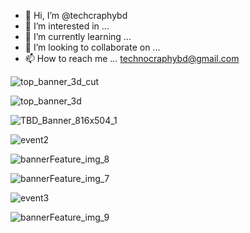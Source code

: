 - 👋 Hi, I’m @techcraphybd
- 👀 I’m interested in ...
- 🌱 I’m currently learning ...
- 💞️ I’m looking to collaborate on ...
- 📫 How to reach me ...
technocraphybd@gmail.com
<!---
techcraphybd/techcraphybd is a ✨ special ✨ repository because its `README.md` (this file) appears on your GitHub profile.
You can click the Preview link to take a look at your changes.
--->
![top_banner_3d_cut](https://github.com/techcraphybd/techcraphybd/assets/152802305/09a27fc8-4712-4eaa-9c23-834e3f09ac0d)


![top_banner_3d](https://github.com/techcraphybd/techcraphybd/assets/152802305/7e0a43d1-0883-4ccf-9909-cb2ab34deca0)

![TBD_Banner_816x504_1](https://github.com/techcraphybd/techcraphybd/assets/152802305/eea1684e-370b-4541-acd0-8c840d4bfb9a)

![event2](https://github.com/techcraphybd/techcraphybd/assets/152802305/d50655d0-f816-497e-bf31-22a261901cb9)

![bannerFeature_img_8](https://github.com/techcraphybd/techcraphybd/assets/152802305/0fee794d-9415-4bb8-97f8-6b851e622ebf)



![bannerFeature_img_7](https://github.com/techcraphybd/techcraphybd/assets/152802305/3e6236da-3b14-452a-ad45-e0cba4632c54)

![event3](https://github.com/techcraphybd/techcraphybd/assets/152802305/2ea270cf-7811-4272-9c71-4c79312beb27)

![bannerFeature_img_9](https://github.com/techcraphybd/techcraphybd/assets/152802305/3d33e8bc-733f-4ef0-8d67-1a46317ab6cf)




